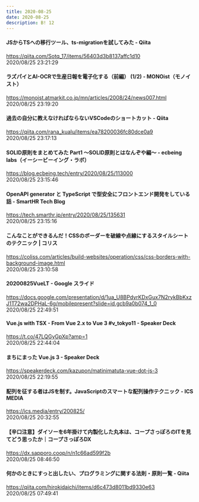 ```yaml
---
title: 2020-08-25
date: 2020-08-25
description: B! 12
---
```


#### JSからTSへの移行ツール、ts-migrationを試してみた - Qiita
https://qiita.com/Sotq_17/items/56403d3b8137affc1d10<br>
2020/08/25 23:21:29<br>


#### ラズパイとAI-OCRで生産日報を電子化する（前編） (1/2) - MONOist（モノイスト）
https://monoist.atmarkit.co.jp/mn/articles/2008/24/news007.html<br>
2020/08/25 23:19:20<br>


#### 過去の自分に教えなければならないVSCodeのショートカット - Qiita
https://qiita.com/rana_kualu/items/ea78200036fc80dce0a9<br>
2020/08/25 23:17:13<br>


#### SOLID原則をまとめてみた Part1 ～SOLID原則とはなんぞや編～ - ecbeing labs（イーシービーイング・ラボ）
https://blog.ecbeing.tech/entry/2020/08/25/113000<br>
2020/08/25 23:15:46<br>


#### OpenAPI generator と TypeScript で型安全にフロントエンド開発をしている話 - SmartHR Tech Blog
https://tech.smarthr.jp/entry/2020/08/25/135631<br>
2020/08/25 23:15:16<br>


#### こんなことができるんだ！CSSのボーダーを破線や点線にするスタイルシートのテクニック | コリス
https://coliss.com/articles/build-websites/operation/css/css-borders-with-background-image.html<br>
2020/08/25 23:10:58<br>


#### 20200825VueLT - Google スライド
https://docs.google.com/presentation/d/1ua_U8BPdyrKDxGux7N2rykBbKxzJ1T72wa2DPHaL-6g/mobilepresent?slide=id.gcb9a0b074_1_0<br>
2020/08/25 22:49:51<br>


#### Vue.js with TSX - From Vue 2.x to Vue 3 #v_tokyo11 - Speaker Deck
https://t.co/47LQGyGpXp?amp=1<br>
2020/08/25 22:44:04<br>


#### まちにまった Vue.js 3 - Speaker Deck
https://speakerdeck.com/kazupon/matinimatuta-vue-dot-js-3<br>
2020/08/25 22:19:55<br>


#### 配列を征する者はJSを制す。JavaScriptのスマートな配列操作テクニック - ICS MEDIA
https://ics.media/entry/200825/<br>
2020/08/25 20:32:55<br>


#### 【辛口注意】ダイソーを6年掛けて内製化した丸本は、コープさっぽろのITを見てどう思ったか｜コープさっぽろDX
https://dx.sapporo.coop/n/n1c66ad599f2b<br>
2020/08/25 08:46:50<br>


#### 何かのときにすっと出したい、プログラミングに関する法則・原則一覧 - Qiita
https://qiita.com/hirokidaichi/items/d6c473d8011bd9330e63<br>
2020/08/25 07:49:41<br>


